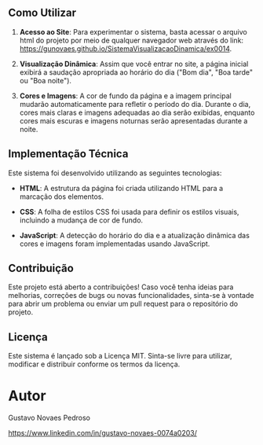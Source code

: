 ## Como Utilizar

1. **Acesso ao Site**: Para experimentar o sistema, basta acessar o arquivo html do projeto por meio de qualquer navegador web através do link: https://gunovaes.github.io/SistemaVisualizacaoDinamica/ex0014.

2. **Visualização Dinâmica**: Assim que você entrar no site, a página inicial exibirá a saudação apropriada ao horário do dia ("Bom dia", "Boa tarde" ou "Boa noite").

3. **Cores e Imagens**: A cor de fundo da página e a imagem principal mudarão automaticamente para refletir o período do dia. Durante o dia, cores mais claras e imagens adequadas ao dia serão exibidas, enquanto cores mais escuras e imagens noturnas serão apresentadas durante a noite.

## Implementação Técnica

Este sistema foi desenvolvido utilizando as seguintes tecnologias:

- **HTML**: A estrutura da página foi criada utilizando HTML para a marcação dos elementos.

- **CSS**: A folha de estilos CSS foi usada para definir os estilos visuais, incluindo a mudança de cor de fundo.

- **JavaScript**: A detecção do horário do dia e a atualização dinâmica das cores e imagens foram implementadas usando JavaScript.

## Contribuição

Este projeto está aberto a contribuições! Caso você tenha ideias para melhorias, correções de bugs ou novas funcionalidades, sinta-se à vontade para abrir um problema ou enviar um pull request para o repositório do projeto.

## Licença

Este sistema é lançado sob a Licença MIT. Sinta-se livre para utilizar, modificar e distribuir conforme os termos da licença.

# Autor

Gustavo Novaes Pedroso

https://www.linkedin.com/in/gustavo-novaes-0074a0203/
